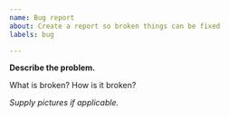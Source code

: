 ```yaml
---
name: Bug report
about: Create a report so broken things can be fixed
labels: bug

---
```


**Describe the problem.**

What is broken? How is it broken?

*Supply pictures if applicable.*
